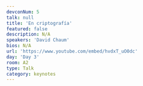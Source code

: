 ```yaml
---
devconNum: 5
talk: null
title: 'En criptografía'
featured: false
description: N/A
speakers: 'David Chaum'
bios: N/A
url: 'https://www.youtube.com/embed/hvdxT_uO0dc'
day: 'Day 3'
room: A2
type: Talk
category: keynotes
---
```

